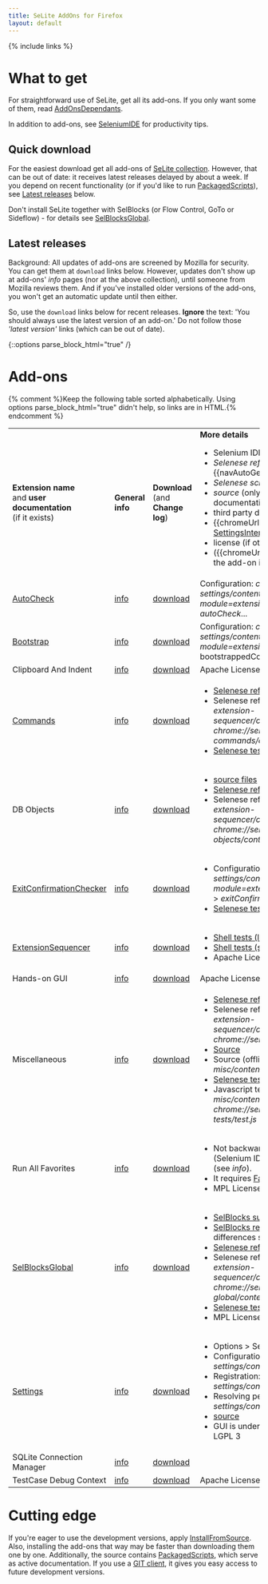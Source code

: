 ```yaml
---
title: SeLite AddOns for Firefox
layout: default
---
```

{% include links %}

# What to get
For straightforward use of SeLite, get all its add-ons. If you only want some of them, read [AddOnsDependants](AddOnsDependants).

In addition to add-ons, see [SeleniumIDE](SeleniumIDE) for productivity tips.

## Quick download
For the easiest download get all add-ons of [SeLite collection](https://addons.mozilla.org/en-US/firefox/collections/peter-kehl/selite/?sort=name). However, that can be out of date: it receives latest releases delayed by about a week. If you depend on recent functionality (or if you'd like to run [PackagedScripts](PackagedScripts)), see [Latest releases](#latest-releases) below.

Don't install SeLite together with SelBlocks (or Flow Control, GoTo or Sideflow) - for details see [SelBlocksGlobal](SelBlocksGlobal).

## Latest releases
Background: All updates of add-ons are screened by Mozilla for security. You can get them at `download` links below. However, updates don't show up at add-ons' _info_ pages (nor at the above collection), until someone from Mozilla reviews them. And if you've installed older versions of the add-ons, you won't get an automatic update until then either.

So, use the `download` links below for recent releases. **Ignore** the text: 'You should always use the latest version of an add-on.' Do not follow those _'latest version'_ links (which can be out of date).

{::options parse_block_html="true" /}

# Add-ons
{% comment %}Keep the following table sorted alphabetically. Using options parse_block_html="true" didn't help, so links are in HTML.{% endcomment %}
<table>
<tbody>
<tr>
    <td> <strong>Extension name</strong><br/>and <strong>user documentation</strong><br/>
        (if it exists)
    </td>
    <td><strong>General<br/>info</strong></td>
    <td><strong>Download</strong> <br/>
        (and<br/>
        <strong>Change log</strong>)
    </td>
    <td><strong>More details</strong><br/>
        <ul>
            <li>Selenium IDE menu</li>
            <li markdown="span"><em>Selenese reference</em> (see also {{navAutoGeneratedSeleneseCommands}})</li>
            <li><em>Selenese scripts</em> (see also <a href="PackagedScripts">PackagedScripts</a>)</li>
            <li><em>source</em> (only if there is no other documentation)</li>
            <li>third party documentation</li>
            <li markdown="span">{{chromeUrl}} to configure via <a href="SettingsInterface">SettingsInterface</a></li><li>license (if other than GNU LGPL 3)</li>
            <li markdown="span">({{chromeUrl}}s only work after you install the add-on in Firefox)</li>
        </ul>
    </td>
</tr>
<tr>
    <td><a href="AutoCheck">AutoCheck</a></td>
    <td> <a href='https://addons.mozilla.org/en-US/firefox/addon/selite-auto-check/'>info</a> </td>
    <td> <a href='https://addons.mozilla.org/en-US/firefox/addon/selite-auto-check/versions/'>download</a></td>
    <td> Configuration: <em>chrome://selite-settings/content/tree.xul?module=extensions.selite-settings.common</em> > <em>autoCheck</em>...</td>
</tr>
<tr>
    <td> <a href='BootstrapLoader'>Bootstrap</a></td>
    <td> <a href='https://addons.mozilla.org/en-US/firefox/addon/selite-bootstrap/'>info</a> </td>
    <td> <a href='https://addons.mozilla.org/en-US/firefox/addon/SeLite-Bootstrap/versions/'>download</a></td>
    <td> Configuration: <em>chrome://selite-settings/content/tree.xul?module=extensions.selite-settings.common</em> > bootstrappedCoreExtensions </td>
</tr>
<tr>
    <td>Clipboard And Indent</td>
    <td> <a href='https://addons.mozilla.org/en-US/firefox/addon/selite-clipboard-and-indent/'>info</a> </td>
    <td> <a href='https://addons.mozilla.org/en-US/firefox/addon/selite-clipboard-and-indent/versions'>download</a> </td>
    <td> Apache License 2 </td>
</tr>
<tr>
    <td> <a href='ExtraCommands'>Commands</a></td>
    <td> <a href='https://addons.mozilla.org/en-US/firefox/addon/selite-commands/'>info</a> </td>
    <td> <a href='https://addons.mozilla.org/en-US/firefox/addon/selite-commands/versions/'>download</a>                </td>
    <td> <ul>
        <li><a href='https://cdn.rawgit.com/selite/selite/master/commands/src/chrome/content/reference.xml'>Selenese reference (online)</a></li>
        <li>Selenese reference (offline) <em>chrome://selite-extension-sequencer/content/selenese_reference.html?chrome://selite-commands/content/reference.xml</em></li>
        <li><a href='https://code.google.com/p/selite/source/browse/#git%2Fcommands%2Fselenese-tests'>Selenese tests</a></li>
    </ul> </td>
</tr>
<tr>
    <td> DB Objects                </td>
    <td> <a href='https://addons.mozilla.org/en-US/firefox/addon/selite-db-objects/'>info</a> </td>
    <td> <a href='https://addons.mozilla.org/en-US/firefox/addon/selite-db-objects/versions/'>download</a>              </td>
    <td> <ul>
        <li><a href='https://code.google.com/p/selite/source/browse/db-objects/src/chrome/content/'>source files</a></li>
        <li><a href='https://cdn.rawgit.com/selite/selite/91106478cbdecc86c53cce7dad1aa4f231754853/db-objects/src/chrome/content/reference.xml'>Selenese reference (online)</a></li>
        <li>Selenese reference (offline) <em>chrome://selite-extension-sequencer/content/selenese_reference.html?chrome://selite-db-objects/content/reference.xml</em></li>
    </ul> </td>
</tr>
<tr>
<td> <a href="ExitConfirmationChecker">ExitConfirmationChecker</a> </td>
    <td> <a href='https://addons.mozilla.org/en-US/firefox/addon/selite-exit-confirmation-check/'>info</a> </td>
    <td> <a href='https://addons.mozilla.org/en-US/firefox/addon/selite-exit-confirmation-check/versions'>download</a> </td>
    <td> <ul>
        <li>Configuration: <em>chrome://selite-settings/content/tree.xul?module=extensions.selite-settings.common</em> > <em>exitConfirmationChecker</em>...</li>
        <li><a href='https://code.google.com/p/selite/source/browse#git%2Fexit-confirmation-checker%2Fselenese-tests'>Selenese tests</a></li>
    </ul> </td>
</tr>
<tr>
 <td> <a href="ExtensionSequencer">ExtensionSequencer</a>        </td>
    <td> <a href='https://addons.mozilla.org/en-US/firefox/addon/selite-extension-sequencer/'>info</a> </td>
    <td> <a href='https://addons.mozilla.org/en-US/firefox/addon/selite-extension-sequencer/versions/'>download</a>     </td>
    <td> <ul>
        <li><a href='http://htmlpreview.github.io/?https://github.com/selite/selite/blob/master/extension-sequencer/shell-tests/tests.html'>Shell tests (list)</a></li>
        <li><a href='https://code.google.com/p/selite/source/browse/#git%2Fextension-sequencer%2Fshell-tests'>Shell tests (source)</a></li>
        <li>Apache License 2</li>
    </ul> </td>
</tr>
<tr>
    <td> Hands-on GUI              </td>
    <td> <a href='https://addons.mozilla.org/en-US/firefox/addon/selite-hands-on-gui/'>info</a>  </td>
    <td> <a href='https://addons.mozilla.org/en-US/firefox/addon/selite-hands-on-gui/versions/'>download</a>           </td>
    <td> Apache License 2 </td>
</tr>
<tr>
    <td> Miscellaneous             </td>
    <td> <a href='https://addons.mozilla.org/en-US/firefox/addon/selite-miscellaneous/'>info</a> </td>
    <td> <a href='https://addons.mozilla.org/en-US/firefox/addon/selite-miscellaneous/versions/'>download</a>           </td>
    <td> <ul>
         <li><a href='https://cdn.rawgit.com/selite/selite/91106478cbdecc86c53cce7dad1aa4f231754853/misc/src/chrome/content/reference.xml'>Selenese reference (online)</a></li>
         <li>Selenese reference (offline) <em>chrome://selite-extension-sequencer/content/selenese_reference.html?chrome://selite-misc/content/reference.xml</em></li>
         <li><a href='https://code.google.com/p/selite/source/browse/misc/src/chrome/content/extensions/core-extension.js'>Source</a></li>
         <li>Source (offline): <em>chrome://selite-misc/content/extensions/core-extension.js</em></li>
         <li><a href='https://code.google.com/p/selite/source/browse/misc/#misc%2Fselenese-tests'>Selenese tests</a></li>
         <li>Javascript tests: <em>chrome://selite-misc/content/javascript_test_runner.html?chrome://selite-misc/content/javascript-tests/test.js</em><!-- This link only works offline, because neither gitraw.com nor htmlpreview.github.io accept URL-based HTTP parameters passed to .html file.--></li>
     </ul>          </td>
</tr>
<tr>
    <td> Run All Favorites         </td>
    <td> <a href='https://addons.mozilla.org/en-US/firefox/addon/selite-run-all-favorites/'>info</a> </td>
    <td> <a href='https://addons.mozilla.org/en-US/firefox/addon/selite-run-all-favorites/versions/'>download</a>            </td>
    <td> <ul>
        <li>Not backwards compatible with Favorites (Selenium IDE), only forward compatible (see <em>info</em>).</li>
        <li>It requires <a href='https://addons.mozilla.org/en-US/firefox/addon/favorites-selenium-ide/'>Favorites (Selenium IDE)</a>.</li>
        <li>MPL License 1.1</li>
    </ul> </td>
</tr>
<tr>
    <td> <a href="SelBlocksGlobal">SelBlocksGlobal</a></td>
    <td> <a href='https://addons.mozilla.org/en-US/firefox/addon/selite-selblocks-global/'>info</a> </td>
    <td> <a href='https://addons.mozilla.org/en-US/firefox/addon/SeLite-SelBlocks-Global/versions/'>download</a>        </td>
    <td> <ul>
        <li><a href='https://addons.mozilla.org/en-US/firefox/addon/selenium-ide-sel-blocks/'>SelBlocks summary</a></li>
        <li><a href='http://refactoror.wikia.com/wiki/Selblocks_Reference'>SelBlocks reference</a> (most applies, for differences see SelBlocksGlobal)</li>
        <li><a href='https://cdn.rawgit.com/selite/sel-blocks-global/master/src/chrome/content/reference.xml'>Selenese reference (online)</a></li>
        <li>Selenese reference (offline) <em>chrome://selite-extension-sequencer/content/selenese_reference.html?chrome://selite-selblocks-global/content/reference.xml</em></li>
        <li><a href='https://code.google.com/p/selite/source/browse?repo=sel-blocks-global#git%2Fselenese-tests'>Selenese tests</a></li>
        <li>MPL License 1.1</li>
    </ul> </td>
</tr>
<tr>
    <td> <a href='Settings'>Settings</a>                </td>
    <td> <a href='https://addons.mozilla.org/en-US/firefox/addon/selite-settings/'>info</a> </td>
    <td> <a href='https://addons.mozilla.org/en-US/firefox/addon/selite-settings/versions/'>download</a>                </td>
    <td> <ul>
        <li>Options > SeLite Settings for this suite</li>
        <li>Configuration: <em>chrome://selite-settings/content/tree.xul</em></li>
        <li>Registration: <em>chrome://selite-settings/content/tree.xul?register</em></li>
        <li>Resolving per folder: <em>chrome://selite-settings/content/tree.xul?selectFolder</em></li>
        <li><a href='https://code.google.com/p/selite/source/browse/settings/src/chrome/content/SeLiteSettings.js'>source</a></li>
        <li>GUI is under GNU GPL 3; API is under GNU LGPL 3</li>
    </ul> </td>
</tr>
<tr>
    <td> SQLite Connection Manager </td>
    <td> <a href='https://addons.mozilla.org/en-US/firefox/addon/selite-sqlite-connection-mg/'>info</a> </td>
    <td> <a href='https://addons.mozilla.org/en-US/firefox/addon/SeLite-SQLite-Connection-Mg/versions/'>download</a>     </td>
    <td>&#160;</td>
</tr>
<tr>
    <td> TestCase Debug Context   </td>
    <td> <a href='https://addons.mozilla.org/en-US/firefox/addon/selite-testcase-debug-conte/'>info</a> </td>
    <td> <a href='https://addons.mozilla.org/en-US/firefox/addon/SeLite-TestCase-Debug-Conte/versions/'>download</a>      </td>
    <td> Apache License 2</td>
</tr>
</tbody>
</table>

# Cutting edge
If you're eager to use the development versions, apply [InstallFromSource](InstallFromSource). Also, installing the add-ons that way may be faster than downloading them one by one. Additionally, the source contains [PackagedScripts](PackagedScripts), which serve as active documentation. If you use a [GIT client](http://git-scm.com/downloads), it gives you easy access to future development versions.
